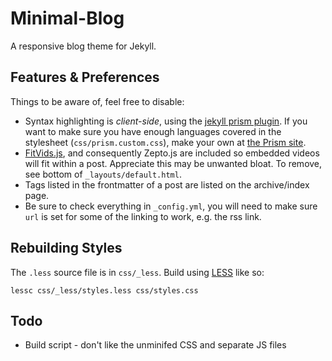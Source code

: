Minimal-Blog 
============

A responsive blog theme for Jekyll.

## Features & Preferences

Things to be aware of, feel free to disable:

 * Syntax highlighting is *client-side*, using the [jekyll prism plugin](https://github.com/gmurphey/jekyll-prism-plugin). If you want to make sure you have enough languages covered in the stylesheet (`css/prism.custom.css`), make your own at [the Prism site](http://prismjs.com/download.html).
 * [FitVids.js](http://fitvidsjs.com), and consequently Zepto.js are included so embedded videos will fit within a post. Appreciate this may be unwanted bloat. To remove, see bottom of `_layouts/default.html`.
 * Tags listed in the frontmatter of a post are listed on the archive/index page.
 * Be sure to check everything in `_config.yml`, you will need to make sure `url` is set for some of the linking to work, e.g. the rss link.

## Rebuilding Styles

The `.less` source file is in `css/_less`. Build using [LESS](http://lesscss.org) like so:

    lessc css/_less/styles.less css/styles.css

## Todo

 * Build script - don't like the unminifed CSS and separate JS files